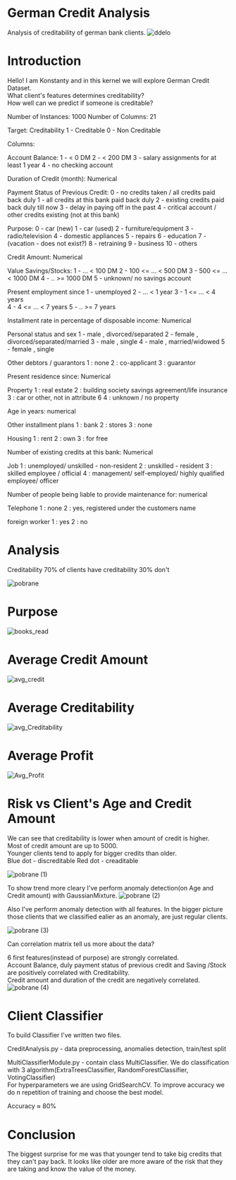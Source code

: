 # German Credit Analysis
Analysis of creditability of german bank clients.
![ddelo](https://user-images.githubusercontent.com/69935274/110676424-3c522b80-81d4-11eb-807c-d88f3c22a4a0.jpg) <br>

# Introduction

Hello! I am Konstanty and in this kernel we will explore German Credit Dataset. <br>
What client's features determines creditability? <br>
How well can we predict if someone is creditable? <br>

Number of Instances:  1000
Number of Columns: 21

Target:
Creditability
1 - Creditable
0 - Non Creditable

Columns:

Account Balance:
1 -  <    0 DM
2 - <  200 DM
3 - salary assignments for at least 1 year
4 - no checking account

Duration of Credit (month): Numerical

Payment Status of Previous Credit:
0 - no credits taken / all credits paid back duly
1 - all credits at this bank paid back duly
2 - existing credits paid back duly till now
3 - delay in paying off in the past
4 - critical account / other credits existing (not at this bank)

Purpose:
0 - car (new)
1 - car (used)
2 - furniture/equipment
3 - radio/television
4 - domestic appliances
5 - repairs
6 - education
7 - (vacation - does not exist?)
8 - retraining
9 - business
10 - others

Credit Amount: Numerical

Value Savings/Stocks:
1 -          ... <  100 DM
2 -   100 <= ... <  500 DM
3 -   500 <= ... < 1000 DM
4 -          .. >= 1000 DM
5 -   unknown/ no savings account

Present employment since
1 - unemployed
2 -       ... < 1 year
3 - 1  <= ... < 4 years  
4 - 4  <= ... < 7 years
5 -       .. >= 7 years


Installment rate in percentage of disposable income: Numerical

Personal status and sex
1 - male   , divorced/separated
2 - female , divorced/separated/married
3 - male   , single
4 - male   , married/widowed
5 - female , single


Other debtors / guarantors
1 : none
2 : co-applicant
3 : guarantor
          
         
Present residence since: Numerical

Property
1 : real estate
2 : building society savings agreement/life insurance
3 : car or other, not in attribute 6
4 : unknown / no property
          
Age in years: numerical

Other installment plans 
1 : bank
2 : stores
3 : none


Housing
1 : rent
2 : own
3 : for free
          
Number of existing credits at this bank: Numerical

Job
1 : unemployed/ unskilled  - non-resident
2 : unskilled - resident
3 : skilled employee / official
4 : management/ self-employed/  highly qualified employee/ officer
             
Number of people being liable to provide maintenance for: numerical

Telephone
1 : none
2 : yes, registered under the customers name
          
foreign worker
1 : yes
2 : no


# Analysis
Creditability
70% of clients have creditability
30% don't

![pobrane](https://user-images.githubusercontent.com/69935274/110395133-eb282780-806d-11eb-8c73-c5fe5b7c3a75.png)

# Purpose 
![books_read](https://user-images.githubusercontent.com/69935274/110550652-63f1b700-8134-11eb-87b5-aa667f15af2a.png)

# Average Credit Amount
![avg_credit](https://user-images.githubusercontent.com/69935274/110663960-47eb2580-81c7-11eb-9d64-7261ae71af2b.png)

# Average Creditability 
![avg_Creditability](https://user-images.githubusercontent.com/69935274/110665722-e9bf4200-81c8-11eb-9ea5-a9deae8f3893.png)

# Average Profit
![Avg_Profit](https://user-images.githubusercontent.com/69935274/110664338-9ac4dd00-81c7-11eb-9047-f5b776e20365.png)

# Risk vs Client's Age and Credit Amount

We can see that creditability is lower when amount of credit is higher. <br>
Most of credit amount are up to 5000. <br>
Younger clients tend to apply for bigger credits than older. <br>
Blue dot - discreditable
Red dot - creaditable

![pobrane (1)](https://user-images.githubusercontent.com/69935274/110395313-36423a80-806e-11eb-8d91-9f312198e5dd.png)

To show trend more cleary I've perform anomaly detection(on Age and Credit amount) with GaussianMixture.
![pobrane (2)](https://user-images.githubusercontent.com/69935274/110395458-73a6c800-806e-11eb-8479-9cedaaa9934e.png)

Also I've perform anomaly detection with all features.
In the bigger picture those clients that we classified ealier as an anomaly, are just regular clients.

![pobrane (3)](https://user-images.githubusercontent.com/69935274/110396205-e2d0ec00-806f-11eb-8354-d404edaf79a9.png)

Can correlation matrix tell us more about the data?

6 first features(instead of purpose) are strongly correlated. <br>
Account Balance, duly payment status of previous credit and Saving /Stock are positively correlated with Creditability. <br>
Credit amount and duration of the credit are negatively correlated. <br>
![pobrane (4)](https://user-images.githubusercontent.com/69935274/110396317-20ce1000-8070-11eb-9c2e-1bfe643fba42.png)


# Client Classifier<br>
To build Classifier I've written two files.<br>

CreditAnalysis.py - data preprocessing, anomalies detection, train/test split <br>

MultiClassifierModule.py - contain class MultiClassifier. We do classification with 3 algorithm(ExtraTreesClassifier, RandomForestClassifier, VotingClassifier)<br>
For hyperparameters we are using GridSearchCV. To improve accuracy we do n repetition of training and choose the best model.

Accuracy ≈ 80% 

# Conclusion
The biggest surprise for me was that younger tend to take big credits that they can't pay back. It looks like older are more aware of the risk that they are taking and know the value of the money.








